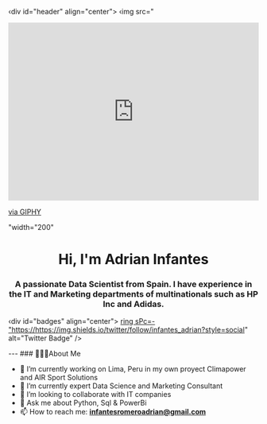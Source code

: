 ‹div id="header" align="center">
‹img src="<div style="width:100%;height:0;padding-bottom:71%;position:relative;"><iframe src="https://giphy.com/embed/xT9C25UNTwfZuk85WP" width="100%" height="100%" style="position:absolute" frameBorder="0" class="giphy-embed" allowFullScreen></iframe></div><p><a href="https://giphy.com/gifs/Giflytics-gif-jazminantoinette-giflytics-xT9C25UNTwfZuk85WP">via GIPHY</a></p>"width="200"
<h1 align="center">Hi, I'm Adrian Infantes</h1>
<h3 align="center"> A passionate Data Scientist from Spain. I have experience in the IT and Marketing departments of        multinationals such as HP Inc and Adidas.</h3>

‹div id="badges" align="center">
<a href="https://twitter.com/CarlosYouDevs">
ring sPc=-"https://https://img.shields.io/twitter/follow/infantes_adrian?style=social"
alt="Twitter Badge" />
</a>
</div>
---
### 🙋🏻‍♂️About Me

- 🔭 I’m currently working on Lima, Peru in my own proyect Climapower and AIR Sport Solutions
- 🌱 I’m currently expert Data Science and Marketing Consultant 
- 👯 I’m looking to collaborate with IT companies
- 💬 Ask me about Python, Sql & PowerBi
- 📫 How to reach me: **infantesromeroadrian@gmail.com**

<!--
**infantesromeroadrian/infantesromeroadrian** is a ✨ _special_ ✨ repository because its `README.md` (this file) appears on your GitHub profile.


<div align="left">
<h3> 🔨 Languages and Tools:</h3>
<div>
‹img src="https://github.com/devicons/devicon/blob/master/icons/htm15/html5-original.svg"title-"HTML5"alt="HTML"
width="40" height="40"/>&nbsp;
‹imgsrc="https://github.com/devicons/devicon/blob/master/icons/git/git-original-wordmark.svg"title="Git"**alt="Git"
width="40" height="40"/>
‹img src="https://github.com/devicons/devicon/blob/master/icons/mysq1/mysql-plain.svg" title="Git" **alt="Git" width="40"
height="40"/>
‹img src="https://github.com/devicons/devicon/blob/master/icons/python/python-original.svg"title="Git" **alt="Git"
width="40" height="40"/>

</div>

### My Stats:

[! [GitHub Streak](http://github-readme-streak-stats.herokuapp.com?user=infantesromeroadrian&theme=onedark/](https://git.io/streak-stats)
[![GitHub Streak](http://github-readme-streak-stats.herokuapp.com?user=infantesromeroadrian&theme=synthwave&hide_border=true&
date_format=j%20M%5B%20Y%5D&locale=es)](https://git.io/streak-stats)
![Anurag's GitHub stats1 (https://github-readme-stats.vercel.app/api?username-infantesromeroadrian&show icons-true&theme-radical/
![GitHub stats](https://github-readme-stats.vercel.app/api?username=infantesromeroadrian&show_icons=true&theme=radical)
[! [Top Langs](https://github-readme-stats.vercel.app/api/top-langs/?username=infantesromeroadrian&theme=tokyonight)](https://github.com/
anuraghazra/github-readme-stats)
[! [Top Langs](https://github-readme-stats.vercel.app/api/top-langs/?username=infantesromeroadrian&layout=-compact)J(https://github.com/
anuraghazra/github-readme-stats)

</div>


